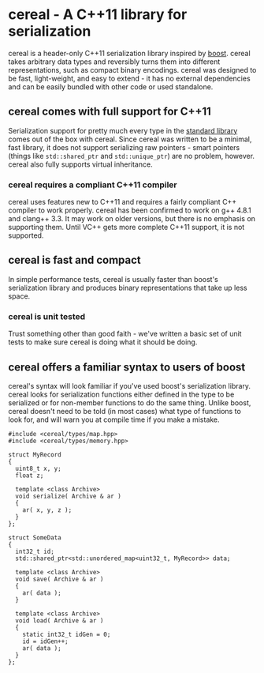 cereal - A C++11 library for serialization
==========================================

cereal is a header-only C++11 serialization library inspired by [boost](http://www.boost.org/doc/libs/1_53_0/libs/serialization/doc/index.html).  cereal takes arbitrary data types and reversibly turns them into different representations, such as compact binary encodings.  cereal was designed to be fast, light-weight, and easy to extend - it has no external dependencies and can be easily bundled with other code or used standalone.

## cereal comes with full support for C++11

Serialization support for pretty much every type in the [standard library](http://en.cppreference.com/w/) comes out of the box with cereal.  Since cereal was written to be a minimal, fast library, it does not support serializing raw pointers - smart pointers (things like `std::shared_ptr` and `std::unique_ptr`) are no problem, however.  cereal also fully supports virtual inheritance.

### cereal requires a compliant C++11 compiler

cereal uses features new to C++11 and requires a fairly compliant C++ compiler to work properly.  cereal has been confirmed to work on g++ 4.8.1 and clang++ 3.3.  It may work on older versions, but there is no emphasis on supporting them.  Until VC++ gets more complete C++11 support, it is not supported.

## cereal is fast and compact

In simple performance tests, cereal is usually faster than boost's serialization library and produces binary representations that take up less space.

### cereal is unit tested

Trust something other than good faith - we've written a basic set of unit tests to make sure cereal is doing what it should be doing.

## cereal offers a familiar syntax to users of boost

cereal's syntax will look familiar if you've used boost's serialization library.  cereal looks for serialization functions either defined in the type to be serialized or for non-member functions to do the same thing.  Unlike boost, cereal doesn't need to be told (in most cases) what type of functions to look for, and will warn you at compile time if you make a mistake.

    #include <cereal/types/map.hpp>
    #include <cereal/types/memory.hpp>
    
    struct MyRecord
    {
      uint8_t x, y;
      float z;
      
      template <class Archive>
      void serialize( Archive & ar )
      {
        ar( x, y, z );
      }
    };
    
    struct SomeData
    {
      int32_t id;
      std::shared_ptr<std::unordered_map<uint32_t, MyRecord>> data;
      
      template <class Archive>
      void save( Archive & ar )
      {
        ar( data );
      }
      
      template <class Archive>
      void load( Archive & ar )
      {
        static int32_t idGen = 0;
        id = idGen++;
        ar( data );
      }
    };
    

